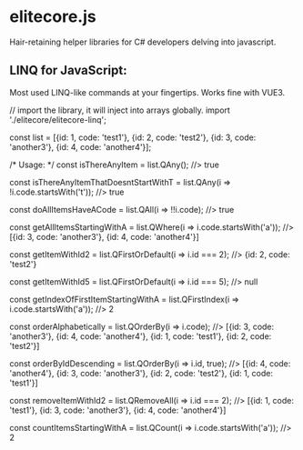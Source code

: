# elitecore.js
Hair-retaining helper libraries for C# developers delving into javascript.

LINQ for JavaScript:
-------------------
Most used LINQ-like commands at your fingertips. Works fine with VUE3.

// import the library, it will inject into arrays globally.
import './elitecore/elitecore-linq';

const list = [{id: 1, code: 'test1'}, {id: 2, code: 'test2'}, {id: 3, code: 'another3'}, {id: 4, code: 'another4'}];

/* Usage: */
const isThereAnyItem = list.QAny();
//> true

const isThereAnyItemThatDoesntStartWithT = list.QAny(i => !i.code.startsWith('t'));
//> true

const doAllItemsHaveACode = list.QAll(i => !!i.code);
//> true
 
const getAllItemsStartingWithA = list.QWhere(i => i.code.startsWith('a'));
//> [{id: 3, code: 'another3'}, {id: 4, code: 'another4'}]

const getItemWithId2 = list.QFirstOrDefault(i => i.id === 2);
//> {id: 2, code: 'test2'}

const getItemWithId5 = list.QFirstOrDefault(i => i.id === 5);
//> null

const getIndexOfFirstItemStartingWithA = list.QFirstIndex(i => i.code.startsWith('a'));
//> 2

const orderAlphabetically = list.QOrderBy(i => i.code);
//> [{id: 3, code: 'another3'}, {id: 4, code: 'another4'}, {id: 1, code: 'test1'}, {id: 2, code: 'test2'}]

const orderByIdDescending = list.QOrderBy(i => i.id, true);
//> [{id: 4, code: 'another4'}, {id: 3, code: 'another3'}, {id: 2, code: 'test2'}, {id: 1, code: 'test1'}]

const removeItemWithId2 = list.QRemoveAll(i => i.id === 2);
//> [{id: 1, code: 'test1'}, {id: 3, code: 'another3'}, {id: 4, code: 'another4'}]

const countItemsStartingWithA = list.QCount(i => i.code.startsWith('a'));
//> 2




